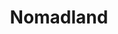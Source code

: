 ---
title: "Nomadland"
year: 2020
rating: 3.5
stars: "★★★½"
rewatched: false
permalink: "nomadland"
watched_on: 2021-04-03
---